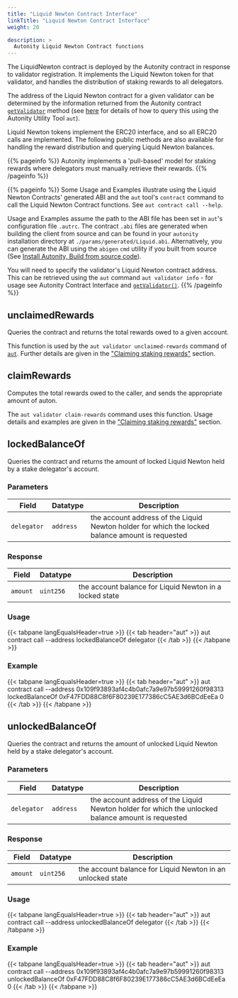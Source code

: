 ```yaml
---
title: "Liquid Newton Contract Interface"
linkTitle: "Liquid Newton Contract Interface"
weight: 20

description: >
  Autonity Liquid Newton Contract functions
---
```


The LiquidNewton contract is deployed by the Autonity contract in response to validator registration.  It implements the Liquid Newton token for that validator, and handles the distribution of staking rewards to all delegators.

The address of the Liquid Newton contract for a given validator can be determined by the information returned from the Autonity contract [`getValidator`](/reference/api/aut/#getvalidator) method (see [here](/delegators/transfer-lntn/) for details of how to query this using the Autonity Utility Tool `aut`).

Liquid Newton tokens implement the ERC20 interface, and so all ERC20 calls are implemented.  The following public methods are also available for handling the reward distribution and querying Liquid Newton balances.

{{% pageinfo %}}
Autonity implements a 'pull-based' model for staking rewards where delegators must manually retrieve their rewards.
{{% /pageinfo %}}

{{% pageinfo %}}
Some Usage and Examples illustrate using the Liquid Newton  Contracts' generated ABI and the `aut` tool's `contract` command to call the Liquid Newton Contract functions. See `aut contract call --help`.

Usage and Examples assume the path to the ABI file has been set in `aut`'s configuration file `.autrc`. The contract `.abi` files are generated when building the client from source and can be found in your `autonity` installation directory at `./params/generated/Liquid.abi`. Alternatively, you can generate the ABI using the `abigen` `cmd` utility if you built from source (See [Install Autonity, Build from source code](/node-operators/install-aut/#install-source)).

You will need to specify the validator's Liquid Newton contract address. This can be retrieved using the `aut` command `aut validator info` - for usage see Autonity Contract Interface and [`getValidator()`](/reference/api/aut/#getvalidator).
{{% /pageinfo %}}

## unclaimedRewards

Queries the contract and returns the total rewards owed to a given account.

This function is used by the `aut validator unclaimed-rewards` command of [`aut`](/account-holders/setup-aut/).  Further details are given in the ["Claiming staking rewards"](/delegators/claim-rewards/#get-reward-balance) section.

## claimRewards

Computes the total rewards owed to the caller, and sends the appropriate amount of auton.

The `aut validator claim-rewards` command uses this function.  Usage details and examples are given in the ["Claiming staking rewards"](/delegators/claim-rewards/#claim-rewards) section.

##  lockedBalanceOf

Queries the contract and returns the amount of locked Liquid Newton held by a stake delegator's account.

### Parameters
   
| Field | Datatype | Description |
| --| --| --| 
| `delegator ` | `address` | the account address of the Liquid Newton holder for which the locked balance amount is requested |

### Response

| Field | Datatype | Description |
| --| --| --|
| `amount` |  `uint256`  | the account balance for Liquid Newton in a locked state |

### Usage

{{< tabpane langEqualsHeader=true >}}
{{< tab header="aut" >}}
aut contract call --address lockedBalanceOf delegator
{{< /tab >}}
{{< /tabpane >}}

### Example

{{< tabpane langEqualsHeader=true >}}
{{< tab header="aut" >}}
aut contract call --address 0x109f93893af4c4b0afc7a9e97b59991260f98313  lockedBalanceOf 0xF47FDD88C8f6F80239E177386cC5AE3d6BCdEeEa
0
{{< /tab >}}
{{< /tabpane >}}

##  unlockedBalanceOf

Queries the contract and returns the amount of unlocked Liquid Newton held by a stake delegator's account.

### Parameters
   
| Field | Datatype | Description |
| --| --| --| 
| `delegator ` | `address` | the account address of the Liquid Newton holder for which the unlocked balance amount is requested |

### Response

| Field | Datatype | Description |
| --| --| --|
| `amount` |  `uint256`  | the account balance for Liquid Newton in an unlocked state |

### Usage

{{< tabpane langEqualsHeader=true >}}
{{< tab header="aut" >}}
aut contract call --address unlockedBalanceOf delegator
{{< /tab >}}
{{< /tabpane >}}

### Example

{{< tabpane langEqualsHeader=true >}}
{{< tab header="aut" >}}
aut contract call --address 0x109f93893af4c4b0afc7a9e97b59991260f98313 unlockedBalanceOf 0xF47FDD88C8f6F80239E177386cC5AE3d6BCdEeEa
0
{{< /tab >}}
{{< /tabpane >}}
